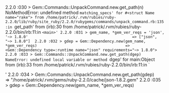 2.2.0 :030 > Gem::Commands::UnpackCommand.new.get_path(n)                                             
NoMethodError: undefined method `matching_specs' for #<struct Name name="rake">
        from /home/patrick/.rvm/rubies/ruby-2.2.0/lib/ruby/site_ruby/2.2.0/rubygems/commands/unpack_command.rb:135:in `get_path'
        from (irb):30
        from /home/patrick/.rvm/rubies/ruby-2.2.0/bin/irb:11:in `<main>'
2.2.0 :031 > gem_name, *gem_ver_reqs = 'json', '~> 1.8.0'                                             
 => ["json", "~> 1.8.0"] 
2.2.0 :032 > gdep = Gem::Dependency.new(gem_name, *gem_ver_reqs)                                      
 => <Gem::Dependency type=:runtime name="json" requirements="~> 1.8.0"> 
2.2.0 :033 > Gem::Commands::UnpackCommand.new.get_path(dgep)                                          
NameError: undefined local variable or method `dgep' for main:Object
        from (irb):33
        from /home/patrick/.rvm/rubies/ruby-2.2.0/bin/irb:11:in `<main>'
2.2.0 :034 > Gem::Commands::UnpackCommand.new.get_path(gdep)                                          
 => "/home/patrick/.rvm/gems/ruby-2.2.0/cache/json-1.8.2.gem" 
2.2.0 :035 > gdep = Gem::Dependency.new(gem_name, *gem_ver_reqs)

